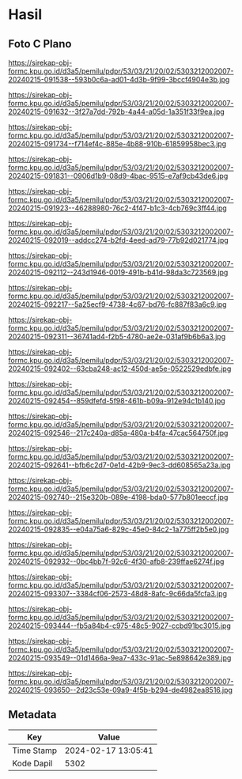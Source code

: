 # Hasil

## Foto C Plano

https://sirekap-obj-formc.kpu.go.id/d3a5/pemilu/pdpr/53/03/21/20/02/5303212002007-20240215-091538--593b0c6a-ad01-4d3b-9f99-3bccf4904e3b.jpg

https://sirekap-obj-formc.kpu.go.id/d3a5/pemilu/pdpr/53/03/21/20/02/5303212002007-20240215-091632--3f27a7dd-792b-4a44-a05d-1a351f33f9ea.jpg

https://sirekap-obj-formc.kpu.go.id/d3a5/pemilu/pdpr/53/03/21/20/02/5303212002007-20240215-091734--f714ef4c-885e-4b88-910b-61859958bec3.jpg

https://sirekap-obj-formc.kpu.go.id/d3a5/pemilu/pdpr/53/03/21/20/02/5303212002007-20240215-091831--0906d1b9-08d9-4bac-9515-e7af9cb43de6.jpg

https://sirekap-obj-formc.kpu.go.id/d3a5/pemilu/pdpr/53/03/21/20/02/5303212002007-20240215-091923--46288980-76c2-4f47-b1c3-4cb769c3ff44.jpg

https://sirekap-obj-formc.kpu.go.id/d3a5/pemilu/pdpr/53/03/21/20/02/5303212002007-20240215-092019--addcc274-b2fd-4eed-ad79-77b92d021774.jpg

https://sirekap-obj-formc.kpu.go.id/d3a5/pemilu/pdpr/53/03/21/20/02/5303212002007-20240215-092112--243d1946-0019-491b-b41d-98da3c723569.jpg

https://sirekap-obj-formc.kpu.go.id/d3a5/pemilu/pdpr/53/03/21/20/02/5303212002007-20240215-092217--5a25ecf9-4738-4c67-bd76-fc887f83a6c9.jpg

https://sirekap-obj-formc.kpu.go.id/d3a5/pemilu/pdpr/53/03/21/20/02/5303212002007-20240215-092311--36741ad4-f2b5-4780-ae2e-031af9b6b6a3.jpg

https://sirekap-obj-formc.kpu.go.id/d3a5/pemilu/pdpr/53/03/21/20/02/5303212002007-20240215-092402--63cba248-ac12-450d-ae5e-0522529edbfe.jpg

https://sirekap-obj-formc.kpu.go.id/d3a5/pemilu/pdpr/53/03/21/20/02/5303212002007-20240215-092454--859dfefd-5f98-461b-b09a-912e94c1b140.jpg

https://sirekap-obj-formc.kpu.go.id/d3a5/pemilu/pdpr/53/03/21/20/02/5303212002007-20240215-092546--217c240a-d85a-480a-b4fa-47cac564750f.jpg

https://sirekap-obj-formc.kpu.go.id/d3a5/pemilu/pdpr/53/03/21/20/02/5303212002007-20240215-092641--bfb6c2d7-0e1d-42b9-9ec3-dd608565a23a.jpg

https://sirekap-obj-formc.kpu.go.id/d3a5/pemilu/pdpr/53/03/21/20/02/5303212002007-20240215-092740--215e320b-089e-4198-bda0-577b801eeccf.jpg

https://sirekap-obj-formc.kpu.go.id/d3a5/pemilu/pdpr/53/03/21/20/02/5303212002007-20240215-092835--e04a75a6-829c-45e0-84c2-1a775ff2b5e0.jpg

https://sirekap-obj-formc.kpu.go.id/d3a5/pemilu/pdpr/53/03/21/20/02/5303212002007-20240215-092932--0bc4bb7f-92c6-4f30-afb8-239ffae6274f.jpg

https://sirekap-obj-formc.kpu.go.id/d3a5/pemilu/pdpr/53/03/21/20/02/5303212002007-20240215-093307--3384cf06-2573-48d8-8afc-9c66da5fcfa3.jpg

https://sirekap-obj-formc.kpu.go.id/d3a5/pemilu/pdpr/53/03/21/20/02/5303212002007-20240215-093444--fb5a84b4-c975-48c5-9027-ccbd91bc3015.jpg

https://sirekap-obj-formc.kpu.go.id/d3a5/pemilu/pdpr/53/03/21/20/02/5303212002007-20240215-093549--01d1466a-9ea7-433c-91ac-5e898642e389.jpg

https://sirekap-obj-formc.kpu.go.id/d3a5/pemilu/pdpr/53/03/21/20/02/5303212002007-20240215-093650--2d23c53e-09a9-4f5b-b294-de4982ea8516.jpg


## Metadata

| Key        | Value               |
| ---------- | ------------------- |
| Time Stamp | 2024-02-17 13:05:41 |
| Kode Dapil | 5302                |



